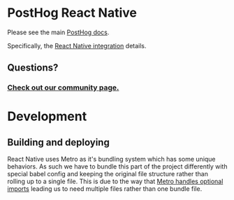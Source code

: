 # PostHog React Native

Please see the main [PostHog docs](https://www.posthog.com/docs).

Specifically, the [React Native integration](https://www.posthog.com/docs/integrations/react-native-integration) details.

## Questions?

### [Check out our community page.](https://posthog.com/posts)

# Development

## Building and deploying

React Native uses Metro as it's bundling system which has some unique behaviors. As such we have to bundle this part of the project differently with special babel config and keeping the original file structure rather than rolling up to a single file. This is due to the way that [Metro handles optional imports](https://github.com/facebook/metro/issues/836) leading us to need multiple files rather than one bundle file.
